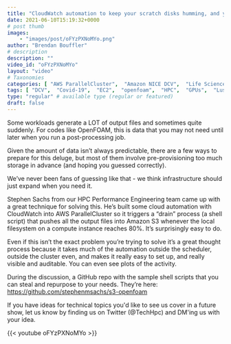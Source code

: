 ```yaml
---
title: "CloudWatch automation to keep your scratch disks humming, and your clusters running."
date: 2021-06-10T15:19:32+0000
# post thumb
images:
    - "images/post/oFYzPXNoMYo.png"
author: "Brendan Bouffler"
# description
description: ""
video_id: "oFYzPXNoMYo"
layout: "video"
# Taxonomies
categories: [ "AWS ParallelCluster",  "Amazon NICE DCV",  "Life Sciences", ]
tags: [ "DCV",  "Covid-19",  "EC2",  "openfoam",  "HPC",  "GPUs",  "Lustre",  "vizualization",  "CPUs",  "virtualization",  "ParallelCluster",  "Schedulers",  "Amazon S3",  "High Performance Computing",  "Storage",  "object storage",  "techshorts", ]
type: "regular" # available type (regular or featured)
draft: false
---
```


Some workloads generate a LOT of output files and sometimes quite suddenly. For codes like OpenFOAM, this is data that you may not need until later when you run a post-processing job.

Given the amount of data isn’t always predictable, there are a few ways to prepare for this deluge, but most of them involve pre-provisioning too much storage in advance (and hoping you guessed correctly).

We’ve never been fans of guessing like that - we think infrastructure should just expand when you need it.

Stephen Sachs from our HPC Performance Engineering team came up with a great technique for solving this. He’s built some cloud automation with CloudWatch into AWS ParallelCluster so it triggers a “drain” process (a shell script) that pushes all the output files into Amazon S3 whenever the local filesystem on a compute instance reaches 80%. It’s surprisingly easy to do.

Even if this isn’t the exact problem you’re trying to solve it’s a great thought process because it takes much of the automation outside the scheduler, outside the cluster even, and makes it really easy to set up, and really visible and auditable. You can even see plots of the activity.

During the discussion, a GitHub repo with the sample shell scripts that you can steal and repurpose to your needs. They’re here:  https://github.com/stephenmsachs/s3-openfoam

If you have ideas for technical topics you'd like to see us cover in a future show, let us know by finding us on Twitter (@TechHpc) and DM'ing us with your idea.

{{< youtube oFYzPXNoMYo >}}